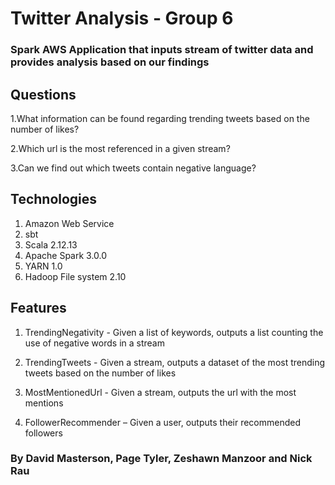 # Twitter Analysis - Group 6

### Spark AWS Application that inputs stream of twitter data and provides analysis based on our findings
 
## Questions
1.What information can be found regarding trending tweets based on the number of likes?

2.Which url is the most referenced in a given stream?

3.Can we find out which tweets contain negative language?

## Technologies 
1. Amazon Web Service 
2. sbt 
3. Scala 2.12.13
4. Apache Spark 3.0.0  
5. YARN 1.0
6. Hadoop File system 2.10

## Features
1. TrendingNegativity - Given a list of keywords, outputs a list counting the use of negative words in a stream

2. TrendingTweets - Given a stream, outputs a dataset of the most trending tweets based on the number of likes

3. MostMentionedUrl - Given a stream, outputs the url with the most mentions

4. FollowerRecommender – Given a user, outputs their recommended followers 

###  By David Masterson, Page Tyler, Zeshawn Manzoor and Nick Rau 
